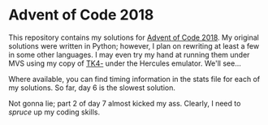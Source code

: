 Advent of Code 2018
===================

This repository contains my solutions for [Advent of Code 2018]. My original
solutions were written in Python; however, I plan on rewriting at least a
few in some other languages. I may even try my hand at running them under
MVS using my copy of [TK4-] under the Hercules emulator. We'll see...

Where available, you can find timing information in the stats file for each
of my solutions. So far, day 6 is the slowest solution.

Not gonna lie; part 2 of day 7 almost kicked my ass. Clearly, I need to
*spruce* up my coding skills.

[Advent of Code 2018]: https://adventofcode.com/
[TK4-]: http://wotho.ethz.ch/tk4-/
